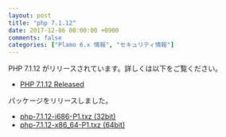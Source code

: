 ```yaml
---
layout: post
title: "php 7.1.12"
date: 2017-12-06 00:00:00 +0900
comments: false
categories: ["Plamo 6.x 情報", "セキュリティ情報"]
---
```

PHP 7.1.12 がリリースされています。詳しくは以下をご覧ください。

* [PHP 7.1.12 Released](http://php.net/ChangeLog-7.php#7.1.12)

パッケージをリリースしました。

* [php-7.1.12-i686-P1.txz (32bit)](ftp://plamo.linet.gr.jp/pub/Plamo-6.x/x86/plamo/05_ext/network2.txz/php-7.1.12-i686-P1.txz)
* [php-7.1.12-x86_64-P1.txz (64bit)](ftp://plamo.linet.gr.jp/pub/Plamo-6.x/x86_64/plamo/05_ext/network2.txz/php-7.1.12-x86_64-P1.txz)

